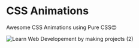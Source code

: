 
# CSS Animations

Awesome CSS Animations using Pure CSS😍

![Learn Web Developement by making projects (2)](https://user-images.githubusercontent.com/66505013/170861540-529d3053-793f-40f9-a9d7-5cfb485c316f.png)

